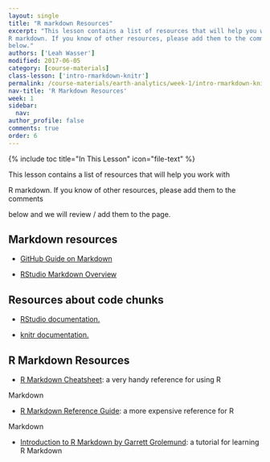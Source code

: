 ```yaml
---
layout: single
title: "R markdown Resources"
excerpt: "This lesson contains a list of resources that will help you work with
R markdown. If you know of other resources, please add them to the comments
below."
authors: ['Leah Wasser']
modified: 2017-06-05
category: [course-materials]
class-lesson: ['intro-rmarkdown-knitr']
permalink: /course-materials/earth-analytics/week-1/intro-rmarkdown-knitr6/
nav-title: 'R Markdown Resources'
week: 1
sidebar:
  nav:
author_profile: false
comments: true
order: 6
---
```




{% include toc title="In This Lesson" icon="file-text" %}



This lesson contains a list of resources that will help you work with

R markdown. If you know of other resources, please add them to the comments

below and we will review / add them to the page.



<div class="notice--info" markdown="1">



## Markdown resources



* <a href="https://guides.github.com/features/mastering-markdown/" target="_blank">GitHub Guide on Markdown</a>

* <a href="http://rmarkdown.rstudio.com/authoring_basics.html" target="_blank"> RStudio Markdown Overview</a>





## Resources about code chunks



* <a href="http://rmarkdown.rstudio.com/authoring_rcodechunks.html" target="_blank"> RStudio documentation.</a>

* <a href="http://yihui.name/knitr/demo/output/" target="_blank"> knitr documentation.</a>





## R Markdown Resources



* <a href="http://www.rstudio.com/wp-content/uploads/2016/03/rmarkdown-cheatsheet-2.0.pdf" target="_blank"> R Markdown Cheatsheet</a>: a very handy reference for using R

Markdown

* <a href="http://www.rstudio.com/wp-content/uploads/2015/03/rmarkdown-reference.pdf" target="_blank"> R Markdown Reference Guide</a>: a more expensive reference for R

Markdown

* <a href="http://rmarkdown.rstudio.com/articles_intro.html" target="_blank"> Introduction to R Markdown by Garrett Grolemund</a>: a tutorial for learning R Markdown



</div>

